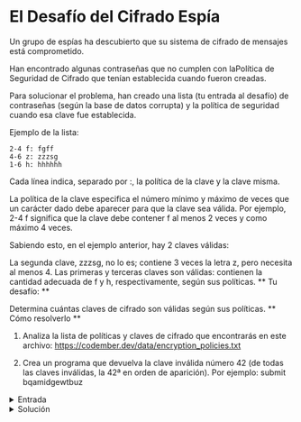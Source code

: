 # El Desafío del Cifrado Espía

Un grupo de espías ha descubierto que su sistema de cifrado de mensajes está comprometido.

Han encontrado algunas contraseñas que no cumplen con laPolítica de Seguridad de Cifrado que tenían establecida cuando fueron creadas.

Para solucionar el problema, han creado una lista (tu entrada al desafío) de contraseñas (según la base de datos corrupta) y la política de seguridad cuando esa clave fue establecida.

Ejemplo de la lista:

    2-4 f: fgff
    4-6 z: zzzsg
    1-6 h: hhhhhh

Cada línea indica, separado por :, la política de la clave y la clave misma.

La política de la clave especifica el número mínimo y máximo de veces que un carácter dado debe aparecer para que la clave sea válida. Por ejemplo, 2-4 f significa que la clave debe contener f al menos 2 veces y como máximo 4 veces.

Sabiendo esto, en el ejemplo anterior, hay 2 claves válidas:

La segunda clave, zzzsg, no lo es; contiene 3 veces la letra z, pero necesita al menos 4. Las primeras y terceras claves son válidas: contienen la cantidad adecuada de f y h, respectivamente, según sus políticas.
** Tu desafío: **

Determina cuántas claves de cifrado son válidas según sus políticas.
** Cómo resolverlo **

1. Analiza la lista de políticas y claves de cifrado que encontrarás en este archivo: https://codember.dev/data/encryption_policies.txt

2. Crea un programa que devuelva la clave inválida número 42 (de todas las claves inválidas, la 42ª en orden de aparición). Por ejemplo:
submit bqamidgewtbuz

<details>
<summary>Entrada</summary>


8-10 r: ozrcdfnug

9-10 q: hvsazxrigf

1-9 j: bbqonxjt

6-8 e: pzqcywelwiogwt

4-7 t: vvxirpoid

10-10 g: gifzgmpab

7-8 w: lfpveulq

8-10 f: xlcgglmllky

7-9 w: siridrjzxqpngwr

2-3 n: fkrmnniuxeboq

8-10 g: zlbevnqppg

1-6 a: yqvwieerrklo

1-9 d: vxannmz

8-10 u: hhjyvkckfxo

7-10 i: nljzuyfzb

9-10 c: imgjjpzdbmrw

9-9 v: hysjskvlajhxpd

10-10 w: oojxss

1-10 s: yysatgxngpxwoem

9-9 i: uhwcmhcdby

3-6 x: tygtgmzqgaoa

6-9 q: ivrvhtzzer

6-10 g: fwgegzkdv

6-7 l: wcjluyprnxu

9-10 a: fyefdpsdzaebc

7-8 y: kwxuffrrneojaco

6-10 p: dwgackmgbsus

8-8 o: dtiyaqmqndsp

2-8 i: gmafxjksdtxfjt

2-4 l: xwjuygyfnqgsz

1-1 b: kodslr

9-9 g: pdnxrrfxhjhi

4-9 t: ohmczh

4-5 d: qeavdrtphhyqrvb

1-3 i: qnuel

7-10 l: wbwdnzvqku

10-10 n: jjwhjrrysbpg

9-10 b: kovvlhsvdqfg

1-1 g: xolpkt

5-8 g: qubspcaytneg

2-8 k: fmptvvd

10-10 x: hzlaflrshptiy

4-10 i: dywatt

6-6 x: eflrp

9-10 d: bgamidqewtbus

3-10 n: llysdv

2-3 k: bvcbvo

8-9 a: iyljc

10-10 f: ndyfogk

1-9 z: nylbijvgysm

7-8 i: bjqgqt

5-7 u: tdtcwitrr

8-9 x: spwuw

8-10 y: rpzcs

2-7 i: gcysmom

1-9 n: jymsnungqygcq

4-4 a: kcrohkxqg

10-10 t: mvebpf

4-7 r: vfhunjqziv

10-10 k: mtmdjbv

5-6 c: sowigndyyai

7-7 b: cifknttgrpn

3-4 q: zrubvrlegv

8-10 r: ivczqqrois

8-10 z: ykqosdbk

9-9 h: urjpxaz

1-8 w: pxhfxubuyvo

4-6 a: tumdapgxenvr

2-7 f: yaeyvbkrdras

5-8 s: paqxymwsbah

8-8 x: xtxpnhgbofdrs

7-10 r: iqfpszsx

8-10 c: cdfsfnyiqwtcssy

5-10 z: suvqelmvkmvcy

5-7 b: hiodfdwq

4-5 u: zqghtqmw

8-10 h: liqwd

1-7 o: qhrlwdoltv

3-7 w: tcqcq

6-6 o: bfjaddqxqgssq

4-7 j: gkbzxsffzrnckzj

4-6 d: ogvdasrmribaqps

9-10 m: jrgezkxytjuf

2-9 g: htyjxmzulz

3-5 b: gxgvzkkx

6-8 g: iwgomwhwpjspj

2-7 b: usdmm

4-9 z: bowpthcs

5-8 v: ahrljnttfukcrw

1-7 d: rnwrji

8-9 q: zwtylxkv

5-9 b: ivxeagzx

7-9 o: wjtncvtwwlpv

4-4 m: xbpafqjzwdepp

7-8 x: znlfxvtbraikxjf

5-9 j: hybkaj

5-6 g: xjducbyhdrst

2-3 e: rupyvlo

1-1 y: yrruzwhbfkk

5-10 c: dxkhzipe

7-10 z: outpx

6-10 t: nlygjceachhhqij

5-10 f: fpuvb

10-10 c: laftqdzlcao

4-7 s: xotywhvh

1-8 w: qapwcw

5-10 g: zoiosnanbuugsbr

3-4 k: zuotdwegpfaut

1-3 y: kjjkhsr

8-8 n: vwipg

5-7 i: ofowebiqsuec

4-9 a: ixyewqvinq

1-3 v: cmqrlibqkpe

2-10 l: gtwnznkpm

6-7 y: eqhasppna

2-5 s: nhwfgrtsuoz

2-6 z: eigodwfjbwmsf

7-10 b: kvlif

1-3 i: moiiqwwbh

3-3 f: wvgyabdhgbjgoj

5-8 x: lyvgrb

5-5 x: afwocoxvzujg

6-10 o: egmuvuyxc

5-5 o: qomkkznp

6-10 q: isbdoqwkuozz

4-4 w: gcvtasxufjbgh

10-10 y: mimjvbwedh

4-10 x: kmfwtqmg

5-7 v: fhqjmstxuq

3-6 l: ggzcxkrzc

1-5 x: ktnfvz

7-7 d: uzthjbbxb

8-8 k: rpcuickgpcqp

9-9 i: jhmxls

6-6 j: pdvdgvodybqoty

7-7 e: zsmlnjjppwenmfg

9-10 d: drtnbb

2-9 t: dtdjusghxfjnk

5-9 u: njmijoctlludoa

4-9 n: rrkellcjp

2-8 s: eebsu

6-6 y: yjiptrs

2-9 c: ubggdune

4-8 n: ddcljhnptqrl

5-9 j: qnunzylw

1-7 f: ycqtdtcafiulm

9-9 g: gntyxnlb

1-5 i: mrlqt

9-10 q: gnwgseil

10-10 y: zojixlcsjd

1-4 w: iabesorarfowunh

9-10 i: glsptiqjt

7-9 p: vuxjj

10-10 d: edzbjzrrtnn

7-7 m: iqxrctdn

8-8 a: yudznhiy

4-6 e: rtqkztjjkyt

6-7 h: tchcuyunzxngh

5-10 q: pwtosnyorwqtt

8-10 k: arjuubxwfhirj

4-7 l: ydsanrbcxxnws

9-9 p: upvxqygmz

2-6 i: zduzras

4-9 o: danygeslyzelv

8-8 w: kkisegumx

3-8 t: wyjobisjh

8-9 d: etdze

2-4 q: hztgwbtku

10-10 y: qigddpj

3-10 u: aekdbznktxhhctu

2-3 i: oacbzkc

1-8 h: azyhyxnj

8-10 g: dkwkplqdfhry

6-7 h: nkfrol

4-7 o: htcuracoi

4-7 c: qiapikaiji

1-3 d: wxrvykfewrcr

2-7 d: aiwyytzuuq

7-10 l: mayhendroaj

10-10 w: cztbyaaoubvtja

8-9 a: ghvjtd

10-10 q: rlsqnhyoqsqd

7-9 a: xnfkibaldshxws

4-4 s: ounylctxyd

5-6 n: kzhmoagidyle

6-10 s: mswyvytow

6-9 u: suwlhjcnkpgrtv

4-4 r: btwxrkimhnffwr

4-5 u: ernqjnscqvrjzbd

2-2 r: yhkdxjkuy

1-3 p: pfmduv

10-10 k: cmknadgfxgiiw

2-2 o: acqvlqcnqtsem

4-7 c: dbvvlsydhbepk

1-5 t: akysdiarek

1-4 q: nwovcsvdpuma

9-10 b: xlbmykuusdann

2-9 y: yuvyayectdxj

2-9 t: qvdnfcxdoqwxjw

6-9 t: icxpei

8-10 n: euynwapumiic

3-9 v: ilupkmmhzbjvhu

1-5 z: ymorcaxogkiim

3-10 d: tpzcheysueiqas

7-10 b: weauuhosrmgzvv

2-7 c: asyue

10-10 s: gufkolsevebvpru

9-9 t: ghgxzpollnee

8-10 p: rwmajwbootmj

1-7 r: vojubpncicmoyxq

3-8 g: zwtclkhux

6-8 r: ztlkfxoujd

10-10 t: mkxiyfjbqnlii

2-5 i: oxvalyfmpsahgf

9-9 j: xwbpwgzo

7-8 o: tizkcoxwpqyryf

1-3 w: qkmisjvfatywi

5-8 r: jozangypzlrf

8-8 c: zoeowdk

1-2 w: wdfflckcjnceb

10-10 b: cyhdd

5-7 d: amhepcrktiuvvk

1-9 p: xdkctmvtoa

6-6 p: hsydtlxjftab

3-9 x: vmfstlen

2-5 j: qefmk

10-10 w: firbfo

9-9 t: vtvorreuq

3-9 q: vbnvf

5-7 d: rzfdnmwlehnjxt

9-9 f: esloelgkzgihp

8-8 r: sbnhygrguo

6-9 d: llybjbajpibr

2-4 q: itikoiexmtxd

6-6 n: uxblhtl

9-9 y: obwyforcrabfuuy

8-10 x: tekkudropxxt

1-1 r: pzwws

9-9 h: udbzxiifn

4-8 r: guiclzojblg

2-8 s: zuhmhvlktvh

4-7 g: mjmflepbhrlj

10-10 n: ucdnanjjsftty

8-10 v: wvfqhpm

2-8 t: wzchieehwfgohcq

4-10 n: lsxfrgz

9-9 u: paotl

7-10 s: mcylon

3-10 f: kzqjrcljohyjat

8-9 e: yabwyivmlanv

9-9 a: kjwqzfohq

2-7 x: lqfxyzzzcivl

6-10 v: lmjypukcyulsst

2-10 z: ggelhwocnk

5-7 t: xenffooe

4-6 g: ixkls

10-10 n: ofyfipxn

6-6 s: fnnufwp

7-7 r: expdcfdauczler

9-9 g: uowurzo

4-6 v: iivuf

6-9 k: hnshun

7-8 h: zkjlyxqza

1-7 e: jupqyycbsfl

6-6 k: xstrunykiycl

1-10 b: rttuvbrairceca

7-7 p: xgpoomivc

3-5 i: suaoe

1-6 t: xiowndnccojbdxl

10-10 d: ctvlplseppjnjf

6-9 f: irsdx

2-6 a: fpmnrmubfrh

4-8 r: atybqpoeswbjdr

9-10 k: fhnbe

3-5 q: vodpuhs

3-6 h: lbmaiw

4-4 s: joicgouzefuzff

5-6 o: nkritzr

5-7 t: dczzuusprvhjwel

8-10 z: ngwapbjhghi

2-2 u: omwqjh

5-6 f: uhmzjatqg

5-10 p: edjqbociloc

8-9 u: zrataihprppked

4-6 z: aqwfrmvhtlpq

3-9 l: wplbshoy

1-9 e: wminrrpgfr

5-6 k: wdvqngtmmtbzxjk

2-7 c: ptharwgn

4-6 s: sytmluweomy

8-9 n: tteqngrfyfxhxj

8-8 u: vadfiv

1-9 u: qzrzg

5-5 j: dhrvz

8-9 p: swtedii

7-9 z: vigiuogz

4-4 h: mrzself

3-6 k: suxmhlbu

1-4 i: ywfufvc

8-9 j: tycjdb

3-4 e: zjnzeuxzanrbe

6-6 b: zsibwipjzyglzc

1-2 e: dhorfrnqu

2-4 t: dusjlqayivtqp

4-4 s: ijnemgdildkh

3-6 j: mfswx

10-10 c: izeaxcasxorpapq

3-3 c: uxrumikdtpptqu

2-10 o: kqqukevdapxxij

9-10 q: lwmzwfjxk

9-9 q: gwodurvzho

5-8 r: xhudg

6-7 g: jydiibn

4-4 n: dxjrr

8-8 q: uusvflpccyigs

2-8 b: mfehit

6-6 f: mvjifcvkxujm

9-10 j: rrhjwxntalgd

9-9 s: ycyeesbpnnab

4-8 z: niniu

8-9 s: cxtowkhzftx

5-7 o: iaappteglayzfnf

9-10 i: psmlcr

9-10 g: vpjtomscyjfly

8-10 w: pbkazzbbqh

5-8 h: ucfuqkbtgr

2-8 s: eikmjel

9-9 t: etrchyqtfaf

8-8 b: asqnolcrcixx

8-8 x: kvput

4-9 t: mmnnlxyh

8-8 g: xtikclzwkhbbtt

3-5 v: cpwwjskvxlaydz

10-10 h: wxaxipezp

6-9 o: pctkaig

10-10 x: hljrt

8-8 h: kdmvpmrwb

4-7 v: hqmcasokrblpn

4-8 u: phjtrtzme

1-5 b: sqvalxokxru

8-10 w: epmytpuekvsghf

4-9 h: zyoajhsagyxhjxv

5-7 i: fhvarohjorejh

1-4 q: lkzfhpjzjuu

3-6 x: fjygmzcvv

9-10 n: peaylec

1-6 m: xhtylvol

8-8 i: otsloauykoggx

1-3 d: aqzlmscof

7-10 r: idluoaxvwgml

7-7 r: wixcx

8-9 q: dnvufcbs

3-3 q: yrsix

4-4 n: chusuenbyvzb

1-5 d: klfkkzssfmiytuo

4-7 b: llraeqstpsvkw

4-10 e: ejrmjjgqarrlv

7-9 z: hzvjicgnlmlfbzv

9-10 v: uggnlqlepn

8-9 o: wfrvj

2-2 m: gxtagtxjjr

4-10 b: dyamkdlvpsig

3-3 l: gafcejaaqd

2-6 z: qorxzmietsd

5-8 h: pzuvezzztlqbfg

5-8 b: tamiy

3-10 q: pydyuosinnaowkp

1-5 f: rgsxlgi

1-10 m: dtexfrs

5-6 p: wgcbvyeijz

4-6 m: uarixhtrn

1-9 d: ynhdgpcd

4-10 q: wfqmkogakchbre

4-8 b: gokfk

5-8 m: efjqrseq

7-10 g: pcloef

1-3 k: ltntpcvr

5-6 r: onjyyyean

1-8 d: htdivwdhphb

5-7 r: koqomqryg

4-6 x: phlnfjxk

10-10 h: aofesjqaxgq

9-10 c: qikwma

6-7 x: zieefaazjukv

9-10 n: plhmdmhofuggdu

8-9 x: qckskyoz

1-9 e: ubfjleihbtk

5-7 c: bpjmez

9-10 u: bsjfrnxygeh

3-6 e: djszyjr

10-10 l: atkgyunujvehsl

9-9 y: crbnqpsfku

8-9 p: vwllerkgxnkdc

5-5 t: fdnuitsxu

5-8 u: agcijvi

1-6 g: jytdtomtwu

5-5 p: gyuglpnlqez

10-10 w: zrfarqfevrug

4-6 i: tjmjnnngksk

4-8 x: meroctyegccrvg

7-7 s: uholyuccn

4-7 q: nnvlmakatgegw

4-10 p: zmwrc

4-4 n: amvpkjrqem

2-5 r: wqknpkmsacm

9-9 z: wdkyprmgrizjvs

9-9 d: nxgqvpq

7-8 j: qteqcp

8-10 k: gnmbbgnucbkgh

1-3 m: phkzqy

6-9 j: tbnkkpolmfryvx

4-10 n: jtdrdtrdhbd

7-7 f: ldrma

2-3 c: djfnnjdoyl

9-10 k: ocvoxxo

2-7 g: qsjriarzvvj

3-8 t: jhuvulkuggom

1-3 u: kabcesqnsrwof

3-9 k: lqgrpbcva

1-10 b: ywwkpngsmc

2-9 v: ytrdfzgqvimdq

6-9 g: qtrlxusknb

6-9 x: oauaaxazegfa

7-7 h: idnxrjc

8-9 v: ecxzvxboqdeybm

7-7 u: oiejrdegda

1-8 w: bbprsaizr

5-7 t: hkohqiouhity

10-10 t: plvtvusdlfy

3-7 y: nsglxvchbqtj

9-9 r: mcplogwkkgp

4-5 r: vogmgk

1-1 o: rvdfttcjvjp

10-10 i: bvlfpbedaudydw

2-7 l: yyezoage

1-1 t: vnoffsvgilwed

2-9 q: nuelf

7-7 o: dmanukcgrhnmz

1-7 i: spnykaq

9-10 f: zrbbttpk

9-10 c: wsibsdudywm

2-3 m: anxofhkbnudkzsl

1-5 s: meynkgbxhrmlpov

5-7 p: jmbbiafl

4-5 a: ldoqbdoibxtkwlm

1-7 d: zjbomuwqto

4-10 h: heydkxk

8-9 q: ftxtkezitffc

3-10 t: jszdxfa

8-8 p: swjluowwhypqo

7-8 y: oxgesctzrfauc

7-7 u: qlyavsyral

4-5 o: gbbncuewwj

7-7 g: ctgxrcdtfktmx

4-9 p: gaoyvwoaobtjaw

7-8 b: agkrpstygucmj

7-7 q: srsdxqxshwewx

8-8 f: cmddmfppantb

4-4 q: fnwxty

3-8 b: ujyxfgkiky

1-10 m: etmjjmqymmmql

9-9 u: epmclhulhhefo

3-4 z: cvwwxjd

3-8 b: xyvxfxpnftuixim

3-10 c: npkoiusttjv

8-8 k: ymndpkvzbjdsg

6-9 w: hyjzohfoe

7-7 z: hmgykqscpgnn

3-10 c: xhxbncgofcnk

2-7 m: wbspedadumoqfq

10-10 z: czxiw

1-8 h: mphku

4-8 d: ccixnnxe

7-9 r: hhsszicrttwizk

8-9 i: fxrmyxtynfggmxd

9-9 f: abccn

4-10 y: rcgpazaegcxnc

2-2 q: jncwibzyrqi

7-10 f: dqmirwccscer

7-7 w: ehzfswcd

7-9 x: nsius

9-10 h: doczjpxgpc

8-10 m: epkupgbmyjfpxv

8-8 f: eaagsnfzy

10-10 b: peosgoupjx

3-5 k: ckwqpiaw

3-10 q: ohrthtsmsyavc

2-2 d: wfrorjahsjlk

8-10 d: ljobzldfml

5-5 a: kthyhpiweldzp

7-10 a: bqgkqodsnerjv

10-10 z: ywljccdd

2-7 s: rfwzubzuieotaov

7-9 e: syqvrazzzjm

6-7 s: afcsxrib

4-8 o: cjgmhv

5-9 l: sqivoindk

5-10 c: eyrlqezulasez

10-10 p: spxyowwaxfdlj

4-9 e: wlepyecbd
</details>

<details>
<summary>Solución</summary>
bgamidqewtbus
</details>

